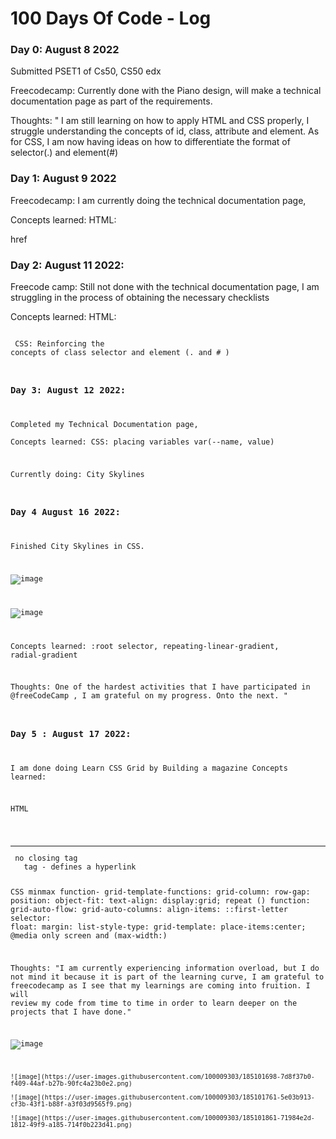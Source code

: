 # 100 Days Of Code - Log

### Day 0: August 8 2022 
Submitted PSET1 of Cs50, CS50 edx

Freecodecamp: Currently done with the Piano design, will make a technical documentation page as part of the requirements.

Thoughts: " I am still learning on how to apply HTML and CSS properly, I struggle understanding the concepts of id, class, attribute and element.
As for CSS, I am now having ideas on how to differentiate the format of selector(.) and element(#)



### Day 1: August 9 2022

Freecodecamp: I am currently doing the technical documentation page,

Concepts learned:
HTML: <nav> <a> <article> href
  
  
  
### Day 2: August 11 2022:
  Freecode camp: Still not done with the technical documentation page, I am struggling in the process of obtaining the necessary checklists
  
  Concepts learned:
  HTML: <code> <article> <nav>
  CSS: Reinforcing the concepts of class selector and element (. and # )
  
  
### Day 3: August 12 2022:

  
Completed my Technical Documentation page,   
  Concepts learned:
  CSS: placing variables
  var(--name, value)
  
Currently doing: City Skylines
  
 ### Day 4 August 16 2022:
  
  Finished City Skylines in CSS.
  
  ![image](https://user-images.githubusercontent.com/100009303/184676698-83a4414d-7a4d-4226-bd4c-42981e4d0e85.png)
  
  ![image](https://user-images.githubusercontent.com/100009303/184676896-4e495c01-2291-43da-bac0-87ac5cb68688.png)

 Concepts learned: 
:root selector, repeating-linear-gradient, radial-gradient

Thoughts: One of the hardest activities that I have participated in @freeCodeCamp , I am grateful on my progress. Onto the next. " 



  
  ### Day 5 : August 17 2022:
  
  I am done doing Learn CSS Grid by Building a magazine
  Concepts learned:
  
  HTML
  <hr> no closing tag
  <a> tag - defines a hyperlink
  
  CSS
  minmax function- 
  grid-template-functions:
  grid-column:
  row-gap:
  position:
  object-fit:
  text-align:
  display:grid;
  repeat () function:
  grid-auto-flow:
  grid-auto-columns:
  align-items:
  ::first-letter selector:
  float:
  margin:
  list-style-type:
  grid-template:
  place-items:center;
  @media only screen and (max-width:)
    
  Thoughts: "I am currently experiencing information overload, but I do not mind it because it is part of the learning curve, I am grateful to freecodecamp as 
    I see that my learnings are coming into fruition. I will review my code from time to time in order to learn deeper on the projects that I have done."
    
   ![image](https://user-images.githubusercontent.com/100009303/185101628-a0eebfc9-a61c-44d8-b61c-ba30e707fde1.png)

    ![image](https://user-images.githubusercontent.com/100009303/185101698-7d8f37b0-f409-44af-b27b-90fc4a23b0e2.png)

    ![image](https://user-images.githubusercontent.com/100009303/185101761-5e03b913-cf3b-43f1-b88f-a3f03d9565f9.png)

    ![image](https://user-images.githubusercontent.com/100009303/185101861-71984e2d-1812-49f9-a185-714f0b223d41.png)

   
